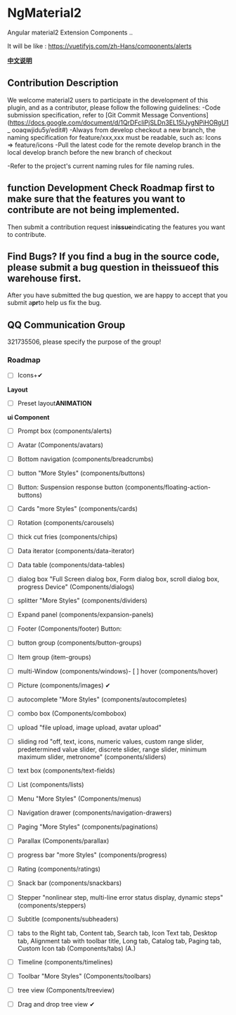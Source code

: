 # NgMaterial2

Angular material2 Extension Components ..


It will be like : https://vuetifyjs.com/zh-Hans/components/alerts

**[中文说明](README_zh.md)**

## Contribution Description

We welcome material2 users to participate in the development of this plugin, and as a contributor, please follow the following guidelines: -Code submission specification, refer to [Git Commit Message Conventions] (https://docs.google.com/document/d/1QrDFcIiPjSLDn3EL15IJygNPiHORgU1_
ooaqwjidu5y/edit#)
-Always from develop checkout a new branch, the naming specification for feature/xxx,xxx must be readable, such as: Icons => feature/icons
-Pull the latest code for the remote develop branch in the local develop branch before the new branch of checkout

-Refer to the project's current naming rules for file naming rules.

## function Development Check Roadmap first to make sure that the features you want to contribute are not being implemented.

Then submit a contribution request in**issue**indicating the features you want to contribute.

## Find Bugs? If you find a bug in the source code, please submit a bug question in the**issue**of this warehouse first.

After you have submitted the bug question, we are happy to accept that you submit a**pr**to help us fix the bug.

## QQ Communication Group

321735506, please specify the purpose of the group!

### Roadmap

- [ ] Icons+✔

**Layout**

- [ ] Preset layout**ANIMATION**

**ui Component**
- [ ] Prompt box (components/alerts)
- [ ] Avatar (Components/avatars)
- [ ] Bottom navigation (components/breadcrumbs)
- [ ] button "More Styles" (components/buttons)
- [ ] Button: Suspension response button (components/floating-action-buttons)
- [ ] Cards "more Styles" (components/cards)
- [ ] Rotation (components/carousels)
- [ ] thick cut fries (components/chips)
- [ ] Data iterator (components/data-iterator)
- [ ] Data table (components/data-tables)
- [ ] dialog box "Full Screen dialog box, Form dialog box, scroll dialog box, progress Device" (Components/dialogs)
- [ ] splitter "More Styles" (components/dividers)
- [ ] Expand panel (components/expansion-panels)

- [ ] Footer (Components/footer)
Button:
- [ ] button group (components/button-groups)
- [ ] Item group (item-groups)
- [ ] multi-Window (components/windows)- [ ] hover (components/hover)
- [ ] Picture (components/images) ✔
- [ ] autocomplete "More Styles" (components/autocompletes)
- [ ] combo box (Components/combobox)
- [ ] upload "file upload, image upload, avatar upload"
- [ ] sliding rod "off, text, icons, numeric values, custom range slider, predetermined value slider, discrete slider, range slider, minimum maximum slider, metronome" (components/sliders)
- [ ] text box (components/text-fields)
- [ ] List (components/lists)
- [ ] Menu "More Styles" (Components/menus)
- [ ] Navigation drawer (components/navigation-drawers)
- [ ] Paging "More Styles" (components/paginations)
- [ ] Parallax (Components/parallax)
- [ ] progress bar "more Styles" (components/progress)
- [ ] Rating (components/ratings)
- [ ] Snack bar (components/snackbars)
- [ ] Stepper "nonlinear step, multi-line error status display, dynamic steps" (components/steppers)
- [ ] Subtitle (components/subheaders)
- [ ] tabs to the Right tab, Content tab, Search tab, Icon Text tab, Desktop tab, Alignment tab with toolbar title, Long tab, Catalog tab, Paging tab, Custom Icon tab (Components/tabs) (A.)
- [ ] Timeline (components/timelines)
- [ ] Toolbar "More Styles" (Components/toolbars)
- [ ] tree view (Components/treeview)    
- [ ] Drag and drop tree view ✔

